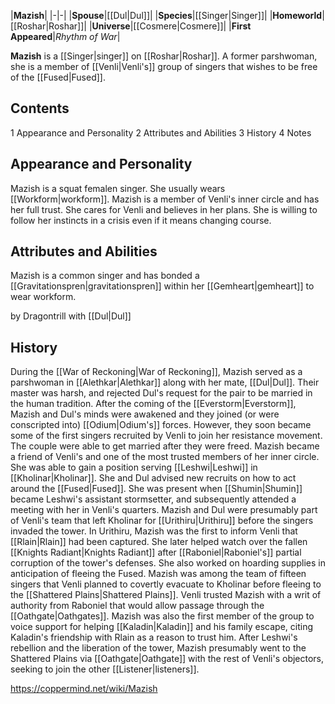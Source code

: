 |**Mazish**|
|-|-|
|**Spouse**|[[Dul\|Dul]]|
|**Species**|[[Singer\|Singer]]|
|**Homeworld**|[[Roshar\|Roshar]]|
|**Universe**|[[Cosmere\|Cosmere]]|
|**First Appeared**|*Rhythm of War*|

**Mazish** is a [[Singer\|singer]] on [[Roshar\|Roshar]]. A former parshwoman, she is a member of [[Venli\|Venli's]] group of singers that wishes to be free of the [[Fused\|Fused]].

## Contents

1 Appearance and Personality
2 Attributes and Abilities
3 History
4 Notes


## Appearance and Personality
Mazish is a squat femalen singer. She usually wears [[Workform\|workform]].
Mazish is a member of Venli's inner circle and has her full trust. She cares for Venli and believes in her plans. She is willing to follow her instincts in a crisis even if it means changing course.

## Attributes and Abilities
Mazish is a common singer and has bonded a [[Gravitationspren\|gravitationspren]] within her [[Gemheart\|gemheart]] to wear workform.

 by  Dragontrill  with [[Dul\|Dul]]
## History
During the [[War of Reckoning\|War of Reckoning]], Mazish served as a parshwoman in [[Alethkar\|Alethkar]] along with her mate, [[Dul\|Dul]]. Their master was harsh, and rejected Dul's request for the pair to be married in the human tradition. After the coming of the [[Everstorm\|Everstorm]], Mazish and Dul's minds were awakened and they joined (or were conscripted into) [[Odium\|Odium's]] forces. However, they soon became some of the first singers recruited by Venli to join her resistance movement. The couple were able to get married after they were freed.
Mazish became a friend of Venli's and one of the most trusted members of her inner circle. She was able to gain a position serving [[Leshwi\|Leshwi]] in [[Kholinar\|Kholinar]]. She and Dul advised new recruits on how to act around the [[Fused\|Fused]]. She was present when [[Shumin\|Shumin]] became Leshwi's assistant stormsetter, and subsequently attended a meeting with her in Venli's quarters.
Mazish and Dul were presumably part of Venli's team that left Kholinar for [[Urithiru\|Urithiru]] before the singers invaded the tower. In Urithiru, Mazish was the first to inform Venli that [[Rlain\|Rlain]] had been captured. She later helped watch over the fallen [[Knights Radiant\|Knights Radiant]] after [[Raboniel\|Raboniel's]] partial corruption of the tower's defenses. She also worked on hoarding supplies in anticipation of fleeing the Fused.
Mazish was among the team of fifteen singers that Venli planned to covertly evacuate to Kholinar before fleeing to the [[Shattered Plains\|Shattered Plains]]. Venli trusted Mazish with a writ of authority from Raboniel that would allow passage through the [[Oathgate\|Oathgates]]. Mazish was also the first member of the group to voice support for helping [[Kaladin\|Kaladin]] and his family escape, citing Kaladin's friendship with Rlain as a reason to trust him. After Leshwi's rebellion and the liberation of the tower, Mazish presumably went to the Shattered Plains via [[Oathgate\|Oathgate]] with the rest of Venli's objectors, seeking to join the other [[Listener\|listeners]].



https://coppermind.net/wiki/Mazish